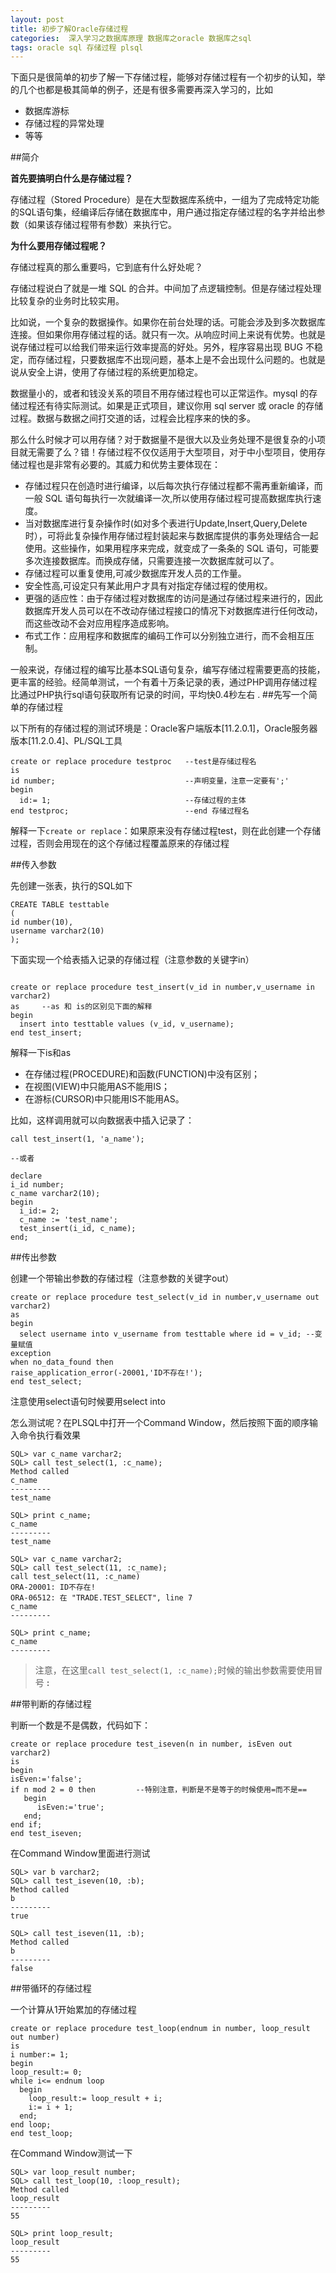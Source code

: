 ```yaml
---
layout: post
title: 初步了解Oracle存储过程
categories:  深入学习之数据库原理 数据库之oracle 数据库之sql
tags: oracle sql 存储过程 plsql
---
```


下面只是很简单的初步了解一下存储过程，能够对存储过程有一个初步的认知，举的几个也都是极其简单的例子，还是有很多需要再深入学习的，比如

* 数据库游标
* 存储过程的异常处理
* 等等

##简介

**首先要搞明白什么是存储过程？**

存储过程（Stored Procedure）是在大型数据库系统中，一组为了完成特定功能的SQL语句集，经编译后存储在数据库中，用户通过指定存储过程的名字并给出参数（如果该存储过程带有参数）来执行它。

**为什么要用存储过程呢？**

存储过程真的那么重要吗，它到底有什么好处呢？

存储过程说白了就是一堆 SQL 的合并。中间加了点逻辑控制。但是存储过程处理比较复杂的业务时比较实用。

比如说，一个复杂的数据操作。如果你在前台处理的话。可能会涉及到多次数据库连接。但如果你用存储过程的话。就只有一次。从响应时间上来说有优势。也就是说存储过程可以给我们带来运行效率提高的好处。另外，程序容易出现 BUG 不稳定，而存储过程，只要数据库不出现问题，基本上是不会出现什么问题的。也就是说从安全上讲，使用了存储过程的系统更加稳定。

数据量小的，或者和钱没关系的项目不用存储过程也可以正常运作。mysql 的存储过程还有待实际测试。如果是正式项目，建议你用 sql server 或 oracle 的存储过程。数据与数据之间打交道的话，过程会比程序来的快的多。

那么什么时候才可以用存储？对于数据量不是很大以及业务处理不是很复杂的小项目就无需要了么？错！存储过程不仅仅适用于大型项目，对于中小型项目，使用存储过程也是非常有必要的。其威力和优势主要体现在：

* 存储过程只在创造时进行编译，以后每次执行存储过程都不需再重新编译，而一般 SQL 语句每执行一次就编译一次,所以使用存储过程可提高数据库执行速度。
* 当对数据库进行复杂操作时(如对多个表进行Update,Insert,Query,Delete时），可将此复杂操作用存储过程封装起来与数据库提供的事务处理结合一起使用。这些操作，如果用程序来完成，就变成了一条条的 SQL 语句，可能要多次连接数据库。而换成存储，只需要连接一次数据库就可以了。
* 存储过程可以重复使用,可减少数据库开发人员的工作量。
* 安全性高,可设定只有某此用户才具有对指定存储过程的使用权。
* 更强的适应性：由于存储过程对数据库的访问是通过存储过程来进行的，因此数据库开发人员可以在不改动存储过程接口的情况下对数据库进行任何改动，而这些改动不会对应用程序造成影响。
* 布式工作：应用程序和数据库的编码工作可以分别独立进行，而不会相互压制。

一般来说，存储过程的编写比基本SQL语句复杂，编写存储过程需要更高的技能，更丰富的经验。经简单测试，一个有着十万条记录的表，通过PHP调用存储过程比通过PHP执行sql语句获取所有记录的时间，平均快0.4秒左右
.
##先写一个简单的存储过程

以下所有的存储过程的测试环境是：Oracle客户端版本[11.2.0.1]，Oracle服务器版本[11.2.0.4]、PL/SQL工具

```
create or replace procedure testproc   --test是存储过程名
is
id number;                             --声明变量，注意一定要有';'
begin
  id:= 1;                              --存储过程的主体
end testproc;                          --end 存储过程名
```

解释一下`create or replace`：如果原来没有存储过程test，则在此创建一个存储过程，否则会用现在的这个存储过程覆盖原来的存储过程

##传入参数

先创建一张表，执行的SQL如下

```
CREATE TABLE testtable
(
id number(10),
username varchar2(10)
);
```

下面实现一个给表插入记录的存储过程（注意参数的关键字in）

```

create or replace procedure test_insert(v_id in number,v_username in varchar2)
as     --as 和 is的区别见下面的解释
begin
  insert into testtable values (v_id, v_username);
end test_insert;
```

解释一下is和as

* 在存储过程(PROCEDURE)和函数(FUNCTION)中没有区别；
* 在视图(VIEW)中只能用AS不能用IS；
* 在游标(CURSOR)中只能用IS不能用AS。

比如，这样调用就可以向数据表中插入记录了：

```
call test_insert(1, 'a_name');

--或者

declare
i_id number;
c_name varchar2(10);
begin
  i_id:= 2;
  c_name := 'test_name';
  test_insert(i_id, c_name);
end;
```

##传出参数

创建一个带输出参数的存储过程（注意参数的关键字out）

```
create or replace procedure test_select(v_id in number,v_username out varchar2)
as   
begin
  select username into v_username from testtable where id = v_id; --变量赋值 
exception
when no_data_found then 
raise_application_error(-20001,'ID不存在!');
end test_select;
```

注意使用select语句时候要用select into

怎么测试呢？在PLSQL中打开一个Command Window，然后按照下面的顺序输入命令执行看效果

```
SQL> var c_name varchar2;
SQL> call test_select(1, :c_name);
Method called
c_name
---------
test_name

SQL> print c_name;
c_name
---------
test_name

SQL> var c_name varchar2;
SQL> call test_select(11, :c_name);
call test_select(11, :c_name)
ORA-20001: ID不存在!
ORA-06512: 在 "TRADE.TEST_SELECT", line 7
c_name
---------

SQL> print c_name;
c_name
---------

```

>注意，在这里`call test_select(1, :c_name);`时候的输出参数需要使用冒号 **:** 

##带判断的存储过程

判断一个数是不是偶数，代码如下：

```
create or replace procedure test_iseven(n in number, isEven out varchar2)
is
begin
isEven:='false';
if n mod 2 = 0 then         --特别注意，判断是不是等于的时候使用=而不是==
   begin
      isEven:='true';
   end;
end if;
end test_iseven;
```

在Command Window里面进行测试

```
SQL> var b varchar2;
SQL> call test_iseven(10, :b);
Method called
b
---------
true

SQL> call test_iseven(11, :b);
Method called
b
---------
false
```

##带循环的存储过程

一个计算从1开始累加的存储过程

```
create or replace procedure test_loop(endnum in number, loop_result out number)
is
i number:= 1;
begin
loop_result:= 0;
while i<= endnum loop
  begin
    loop_result:= loop_result + i;
    i:= i + 1;
  end;
end loop;
end test_loop;
```

在Command Window测试一下

```
SQL> var loop_result number;
SQL> call test_loop(10, :loop_result);
Method called
loop_result
---------
55

SQL> print loop_result;
loop_result
---------
55
```
